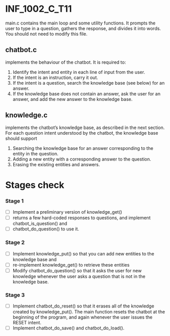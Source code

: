 # INF_1002_C_T11

main.c contains the main loop and some utility functions. It prompts the user to type in a
question, gathers the response, and divides it into words. You should not need to modify this
file.

## chatbot.c 
implements the behaviour of the chatbot. It is required to:
1. Identify the intent and entity in each line of input from the user.
2. If the intent is an instruction, carry it out.
3. If the intent is a question, search the knowledge base (see below) for an answer.
4. If the knowledge base does not contain an answer, ask the user for an answer, and add
the new answer to the knowledge base.

## knowledge.c 
implements the chatbot’s knowledge base, as described in the next section. For
each question intent understood by the chatbot, the knowledge base should support
1. Searching the knowledge base for an answer corresponding to the entity in the question.
2. Adding a new entity with a corresponding answer to the question.
3. Erasing the existing entities and answers.

# Stages check

### Stage 1
- [ ] Implement a preliminary version of knowledge_get() 
- [ ] returns a few hard-coded responses to questions, and implement chatbot_is_question() and
- [ ] chatbot_do_question() to use it.

### Stage 2
- [ ] Implement knowledge_put() so that you can add new entities to the knowledge base and
- [ ] re-implement knowledge_get() to retrieve these entities
- [ ] Modify chatbot_do_question() so that it asks the user for new knowledge whenever the user asks a question that is not in the knowledge base.
### Stage 3
- [ ] Implement chatbot_do_reset() so that it erases all of the knowledge created by knowledge_put(). The main function resets the chatbot at the beginning of the program,
and again whenever the user issues the RESET intent.
- [ ] Implement chatbot_do_save() and chatbot_do_load().
